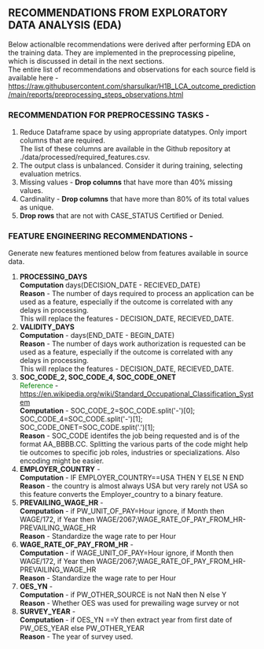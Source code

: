 ## RECOMMENDATIONS FROM EXPLORATORY DATA ANALYSIS (EDA)
Below actionalble recommendations were derived after performing EDA on the training data. They are implemented in the preprocessing pipeline, which is discussed in detail in the next sections.  
The entire list of recommendations and observations for each source field is available here -   https://raw.githubusercontent.com/sharsulkar/H1B_LCA_outcome_prediction/main/reports/preprocessing_steps_observations.html  
### RECOMMENDATION FOR PREPROCESSING TASKS -  
1. Reduce Dataframe space by using appropriate datatypes. Only import columns that are required.  
The list of these columns are available in the Github repository at ./data/processed/required_features.csv.  
2. The output class is unbalanced. Consider it during training, selecting evaluation metrics.  
3. Missing values - **Drop columns** that have more than 40% missing values.  
4. Cardinality - **Drop columns** that have more than 80% of its total values as unique.  
5. **Drop rows** that are not with CASE_STATUS Certified or Denied.  
 
### FEATURE ENGINEERING RECOMMENDATIONS -  
Generate new features mentioned below from features available in source data.  
1. **PROCESSING_DAYS**   
**Computation** days(DECISION_DATE - RECIEVED_DATE)  
**Reason** - The number of days required to process an application can be used as a feature, especially if the outcome is correlated with any delays in processing.  
This will replace the features - DECISION_DATE, RECIEVED_DATE.  
2. **VALIDITY_DAYS**  
**Computation** - days(END_DATE - BEGIN_DATE)  
**Reason** - The number of days work authorization is requested can be used as a feature, especially if the outcome is correlated with any delays in processing.  
This will replace the features - DECISION_DATE, RECIEVED_DATE.  
3. **SOC_CODE_2, SOC_CODE_4, SOC_CODE_ONET**  
<span style="color:green">Reference</span> - https://en.wikipedia.org/wiki/Standard_Occupational_Classification_System  
**Computation** - SOC_CODE_2=SOC_CODE.split(\'-\')[0];  
SOC_CODE_4=SOC_CODE.split(\'-\')[1];  
SOC_CODE_ONET=SOC_CODE.split(\'.\')[1];  
**Reason** - SOC_CODE identifes the job being requested and is of the format AA_BBBB.CC. Splitting the various parts of the code might help tie outcomes to specific job roles, industries or specializations. Also encoding might be easier.  
4. **EMPLOYER_COUNTRY** -  
**Computation** - IF EMPLOYER_COUNTRY==USA THEN Y ELSE N END  
**Reason** - the country is almost always USA but very rarely not USA so this feature converts the Employer_country to a binary feature.  
5. **PREVAILING_WAGE_HR** -  
**Computation** - if PW_UNIT_OF_PAY=Hour ignore, if Month then WAGE/172, if Year then WAGE/2067;WAGE_RATE_OF_PAY_FROM_HR-PREVAILING_WAGE_HR  
**Reason** - Standardize the wage rate to per Hour  
6. **WAGE_RATE_OF_PAY_FROM_HR** -  
**Computation** - if WAGE_UNIT_OF_PAY=Hour ignore, if Month then WAGE/172, if Year then WAGE/2067;WAGE_RATE_OF_PAY_FROM_HR-PREVAILING_WAGE_HR  
**Reason** - Standardize the wage rate to per Hour  
7. **OES_YN** -  
**Computation** - if PW_OTHER_SOURCE is not NaN then N else Y  
**Reason** - Whether OES was used for prewailing wage survey or not   
8. **SURVEY_YEAR** -  
**Computation** - if OES_YN ==Y then extract year from first date of PW_OES_YEAR else PW_OTHER_YEAR  
**Reason** - The year of survey used.  

  
